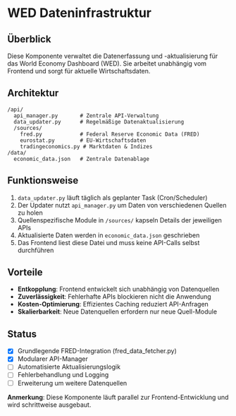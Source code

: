 # WED Dateninfrastruktur

## Überblick
Diese Komponente verwaltet die Datenerfassung und -aktualisierung für das World Economy Dashboard (WED). Sie arbeitet unabhängig vom Frontend und sorgt für aktuelle Wirtschaftsdaten.

## Architektur

```
/api/
  api_manager.py       # Zentrale API-Verwaltung
  data_updater.py      # Regelmäßige Datenaktualisierung
  /sources/
    fred.py            # Federal Reserve Economic Data (FRED)
    eurostat.py        # EU-Wirtschaftsdaten
    tradingeconomics.py # Marktdaten & Indizes
/data/
  economic_data.json   # Zentrale Datenablage
```

## Funktionsweise
1. `data_updater.py` läuft täglich als geplanter Task (Cron/Scheduler)
2. Der Updater nutzt `api_manager.py` um Daten von verschiedenen Quellen zu holen
3. Quellenspezifische Module in `/sources/` kapseln Details der jeweiligen APIs
4. Aktualisierte Daten werden in `economic_data.json` geschrieben
5. Das Frontend liest diese Datei und muss keine API-Calls selbst durchführen

## Vorteile
- **Entkopplung**: Frontend entwickelt sich unabhängig von Datenquellen
- **Zuverlässigkeit**: Fehlerhafte APIs blockieren nicht die Anwendung
- **Kosten-Optimierung**: Effizientes Caching reduziert API-Anfragen
- **Skalierbarkeit**: Neue Datenquellen erfordern nur neue Quell-Module

## Status
- [x] Grundlegende FRED-Integration (fred_data_fetcher.py)
- [x] Modularer API-Manager
- [ ] Automatisierte Aktualisierungslogik
- [ ] Fehlerbehandlung und Logging
- [ ] Erweiterung um weitere Datenquellen

**Anmerkung**: Diese Komponente läuft parallel zur Frontend-Entwicklung und wird schrittweise ausgebaut.